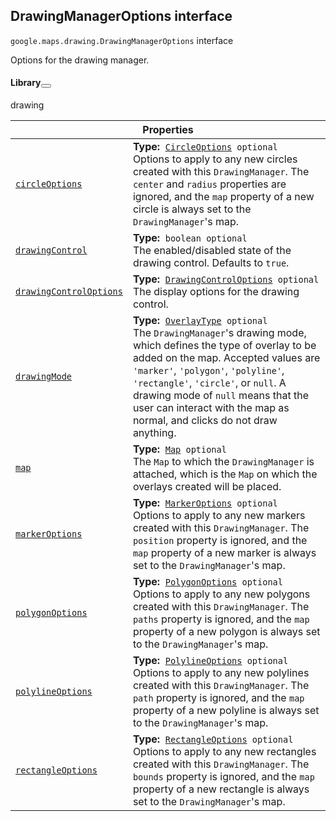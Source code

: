 
<devsite-heading text=" DrawingManagerOptions interface" for="DrawingManagerOptions" level="h2" link="" toc="" back-to-top=""><h2 id="DrawingManagerOptions" is-upgraded="">DrawingManagerOptions interface </h2></devsite-heading>
<p>
<code translate="no" dir="ltr"><span itemprop="path">google.maps.drawing</span>.<span itemprop="name">DrawingManagerOptions</span></code>
interface
</p>
<p>Options for the drawing manager.</p>
<devsite-heading text="Library" for="library_1" level="h4" link=""><h4 is-upgraded="" id="library_1">Library<button role="button" class="devsite-heading-link button-flat material-icons" title="Copy link to this section"></button></h4></devsite-heading>
<p>drawing</p>
<div class="devsite-table-wrapper"><table class="properties responsive" summary="interface DrawingManagerOptions - Properties">
<thead>
<tr><th colspan="2">Properties</th>
</tr></thead>
<tbody>
<tr id="DrawingManagerOptions.circleOptions">
<td itemprop="property"><code translate="no" dir="ltr"><a class="secret-link" href="#DrawingManagerOptions.circleOptions"><span>circleOptions</span></a></code></td>
<td><div><strong>Type:</strong>&nbsp; <code translate="no" dir="ltr"><a href="CircleOptions.md">CircleOptions</a> <span class="optional-type-annotation">optional</span></code></div>
<div class="desc">Options to apply to any new circles created with this <code translate="no" dir="ltr">DrawingManager</code>. The <code translate="no" dir="ltr">center</code> and <code translate="no" dir="ltr">radius</code> properties are ignored, and the <code translate="no" dir="ltr">map</code> property of a new circle is always set to the <code translate="no" dir="ltr">DrawingManager</code>'s map.</div></td>
</tr>
<tr id="DrawingManagerOptions.drawingControl">
<td itemprop="property"><code translate="no" dir="ltr"><a class="secret-link" href="#DrawingManagerOptions.drawingControl"><span>drawingControl</span></a></code></td>
<td><div><strong>Type:</strong>&nbsp; <code translate="no" dir="ltr">boolean <span class="optional-type-annotation">optional</span></code></div>
<div class="desc">The enabled/disabled state of the drawing control. Defaults to <code translate="no" dir="ltr">true</code>.</div></td>
</tr>
<tr id="DrawingManagerOptions.drawingControlOptions">
<td itemprop="property"><code translate="no" dir="ltr"><a class="secret-link" href="#DrawingManagerOptions.drawingControlOptions"><span>drawingControlOptions</span></a></code></td>
<td><div><strong>Type:</strong>&nbsp; <code translate="no" dir="ltr"><a href="DrawingControlOptions.md">DrawingControlOptions</a> <span class="optional-type-annotation">optional</span></code></div>
<div class="desc">The display options for the drawing control.</div></td>
</tr>
<tr id="DrawingManagerOptions.drawingMode">
<td itemprop="property"><code translate="no" dir="ltr"><a class="secret-link" href="#DrawingManagerOptions.drawingMode"><span>drawingMode</span></a></code></td>
<td><div><strong>Type:</strong>&nbsp; <code translate="no" dir="ltr"><a href="OverlayType.md">OverlayType</a> <span class="optional-type-annotation">optional</span></code></div>
<div class="desc">The <code translate="no" dir="ltr">DrawingManager</code>'s drawing mode, which defines the type of overlay to be added on the map. Accepted values are <code translate="no" dir="ltr">'marker'</code>, <code translate="no" dir="ltr">'polygon'</code>, <code translate="no" dir="ltr">'polyline'</code>, <code translate="no" dir="ltr">'rectangle'</code>, <code translate="no" dir="ltr">'circle'</code>, or <code translate="no" dir="ltr">null</code>. A drawing mode of <code translate="no" dir="ltr">null</code> means that the user can interact with the map as normal, and clicks do not draw anything.</div></td>
</tr>
<tr id="DrawingManagerOptions.map">
<td itemprop="property"><code translate="no" dir="ltr"><a class="secret-link" href="#DrawingManagerOptions.map"><span>map</span></a></code></td>
<td><div><strong>Type:</strong>&nbsp; <code translate="no" dir="ltr"><a href="Map.md">Map</a> <span class="optional-type-annotation">optional</span></code></div>
<div class="desc">The <code translate="no" dir="ltr">Map</code> to which the <code translate="no" dir="ltr">DrawingManager</code> is attached, which is the <code translate="no" dir="ltr">Map</code> on which the overlays created will be placed.</div></td>
</tr>
<tr id="DrawingManagerOptions.markerOptions">
<td itemprop="property"><code translate="no" dir="ltr"><a class="secret-link" href="#DrawingManagerOptions.markerOptions"><span>markerOptions</span></a></code></td>
<td><div><strong>Type:</strong>&nbsp; <code translate="no" dir="ltr"><a href="MarkerOptions.md">MarkerOptions</a> <span class="optional-type-annotation">optional</span></code></div>
<div class="desc">Options to apply to any new markers created with this <code translate="no" dir="ltr">DrawingManager</code>. The <code translate="no" dir="ltr">position</code> property is ignored, and the <code translate="no" dir="ltr">map</code> property of a new marker is always set to the <code translate="no" dir="ltr">DrawingManager</code>'s map.</div></td>
</tr>
<tr id="DrawingManagerOptions.polygonOptions">
<td itemprop="property"><code translate="no" dir="ltr"><a class="secret-link" href="#DrawingManagerOptions.polygonOptions"><span>polygonOptions</span></a></code></td>
<td><div><strong>Type:</strong>&nbsp; <code translate="no" dir="ltr"><a href="PolygonOptions.md">PolygonOptions</a> <span class="optional-type-annotation">optional</span></code></div>
<div class="desc">Options to apply to any new polygons created with this <code translate="no" dir="ltr">DrawingManager</code>. The <code translate="no" dir="ltr">paths</code> property is ignored, and the <code translate="no" dir="ltr">map</code> property of a new polygon is always set to the <code translate="no" dir="ltr">DrawingManager</code>'s map.</div></td>
</tr>
<tr id="DrawingManagerOptions.polylineOptions">
<td itemprop="property"><code translate="no" dir="ltr"><a class="secret-link" href="#DrawingManagerOptions.polylineOptions"><span>polylineOptions</span></a></code></td>
<td><div><strong>Type:</strong>&nbsp; <code translate="no" dir="ltr"><a href="PolylineOptions.md">PolylineOptions</a> <span class="optional-type-annotation">optional</span></code></div>
<div class="desc">Options to apply to any new polylines created with this <code translate="no" dir="ltr">DrawingManager</code>. The <code translate="no" dir="ltr">path</code> property is ignored, and the <code translate="no" dir="ltr">map</code> property of a new polyline is always set to the <code translate="no" dir="ltr">DrawingManager</code>'s map.</div></td>
</tr>
<tr id="DrawingManagerOptions.rectangleOptions">
<td itemprop="property"><code translate="no" dir="ltr"><a class="secret-link" href="#DrawingManagerOptions.rectangleOptions"><span>rectangleOptions</span></a></code></td>
<td><div><strong>Type:</strong>&nbsp; <code translate="no" dir="ltr"><a href="RectangleOptions.md">RectangleOptions</a> <span class="optional-type-annotation">optional</span></code></div>
<div class="desc">Options to apply to any new rectangles created with this <code translate="no" dir="ltr">DrawingManager</code>. The <code translate="no" dir="ltr">bounds</code> property is ignored, and the <code translate="no" dir="ltr">map</code> property of a new rectangle is always set to the <code translate="no" dir="ltr">DrawingManager</code>'s map.</div></td>
</tr>
</tbody>
</table></div>
<script src="replace_links.js"></script>
